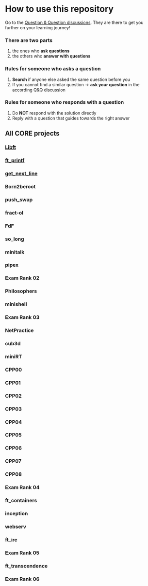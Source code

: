 # How to use this repository
Go to the [Question & Question discussions](https://github.com/QandQ42/Core/discussions).
They are there to get you further on your learning journey!

### There are two parts
1. the ones who **ask questions**
2. the others who **answer with questions**

### Rules for someone who asks a question
1. **Search** if anyone else asked the same question before you
2. If you cannot find a similar question -> **ask your question** in the according Q&Q discussion

### Rules for someone who responds with a question
1. Do **NOT** respond with the solution directly
2. Reply with a question that guides towards the right answer

## All CORE projects
### [Libft](https://github.com/QandQ42/Core/discussions/1)
### [ft_printf](https://github.com/QandQ42/Core/discussions/2)
### [get_next_line](https://github.com/QandQ42/Core/discussions/3)
### Born2beroot
### push_swap
### fract-ol
### FdF
### so_long
### minitalk
### pipex
### Exam Rank 02
### Philosophers
### minishell
### Exam Rank 03
### NetPractice
### cub3d
### miniRT
### CPP00
### CPP01
### CPP02
### CPP03
### CPP04
### CPP05
### CPP06
### CPP07
### CPP08
### Exam Rank 04
### ft_containers
### inception
### webserv
### ft_irc
### Exam Rank 05
### ft_transcendence
### Exam Rank 06
